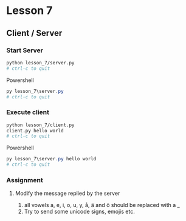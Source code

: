 # Lesson 7

## Client / Server

### Start Server

```bash
python lesson_7/server.py
# ctrl-c to quit
```

Powershell

```powershell
py lesson_7\server.py
# ctrl-c to quit
```

### Execute client

```bash
python lesson_7/client.py
client.py hello world
# ctrl-c to quit
```

Powershell

```powershell
py lesson_7\server.py hello world
# ctrl-c to quit
```

### Assignment

1. Modify the message replied by the server

   1. all vowels a, e, i, o, u, y, å, ä and ö should be replaced with a _
   2. Try to send some unicode signs, emojis etc.